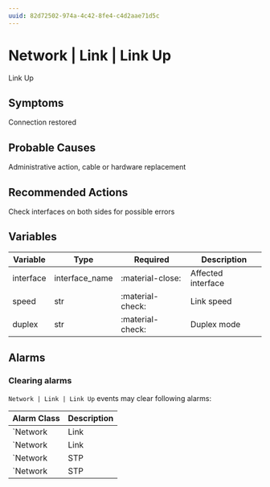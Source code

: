 ```yaml
---
uuid: 82d72502-974a-4c42-8fe4-c4d2aae71d5c
---
```

# Network | Link | Link Up

Link Up

## Symptoms

Connection restored

## Probable Causes

Administrative action, cable or hardware replacement

## Recommended Actions

Check interfaces on both sides for possible errors

## Variables

Variable | Type | Required | Description
--- | --- | --- | ---
interface | interface_name | :material-close: | Affected interface
speed | str | :material-check: | Link speed
duplex | str | :material-check: | Duplex mode

## Alarms

### Clearing alarms

`Network | Link | Link Up` events may clear following alarms:

Alarm Class | Description
--- | ---
`Network | Link | Link Down` | Clear Link Down
`Network | Link | Err-Disable` | Clear Err-Disable
`Network | STP | BPDU Guard Violation` | Clear BPDU Guard Violation
`Network | STP | Root Guard Violation` | Clear Root Guard Violation
